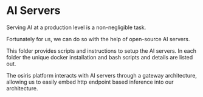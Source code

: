 # AI Servers

Serving AI at a production level is a non-negligible task.

Fortunately for us, we can do so with the help of open-source AI servers.

This folder provides scripts and instructions to setup the AI servers. In each folder the unique docker installation and bash scripts and details are listed out.

The osiris platform interacts with AI servers through a gateway architecture, allowing us to easily embed http endpoint based inference into our architecture.